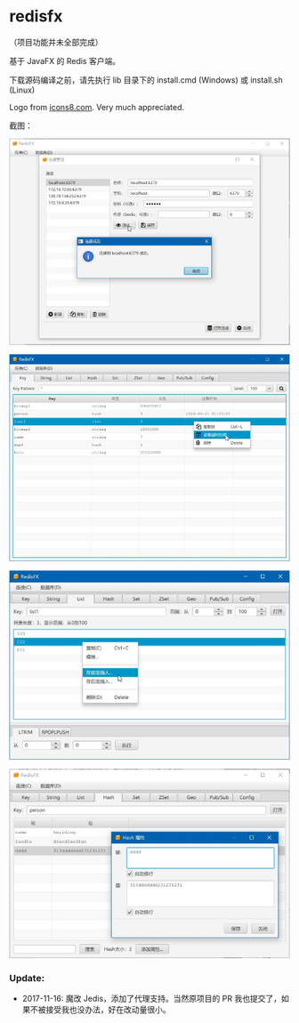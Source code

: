 # redisfx

（项目功能并未全部完成）

基于 JavaFX 的 Redis 客户端。

下载源码编译之前，请先执行 lib 目录下的 install.cmd (Windows) 或 install.sh (Linux)

Logo from [icons8.com](https://icons8.com/). Very much appreciated.

截图：

![](imgs/01.jpg)

![](imgs/02.jpg)

![](imgs/03.jpg)

![](imgs/04.jpg)

### Update:

* 2017-11-16: 魔改 Jedis，添加了代理支持。当然原项目的 PR 我也提交了，如果不被接受我也没办法，好在改动量很小。
